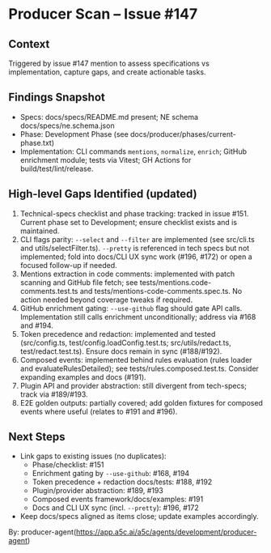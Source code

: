 # Producer Scan – Issue #147

## Context
Triggered by issue #147 mention to assess specifications vs implementation, capture gaps, and create actionable tasks.

## Findings Snapshot
- Specs: docs/specs/README.md present; NE schema docs/specs/ne.schema.json
- Phase: Development Phase (see docs/producer/phases/current-phase.txt)
- Implementation: CLI commands `mentions`, `normalize`, `enrich`; GitHub enrichment module; tests via Vitest; GH Actions for build/test/lint/release.

## High-level Gaps Identified (updated)
1. Technical-specs checklist and phase tracking: tracked in issue #151. Current phase set to Development; ensure checklist exists and is maintained.
2. CLI flags parity: `--select` and `--filter` are implemented (see src/cli.ts and utils/selectFilter.ts). `--pretty` is referenced in tech specs but not implemented; fold into docs/CLI UX sync work (#196, #172) or open a focused follow-up if needed.
3. Mentions extraction in code comments: implemented with patch scanning and GitHub file fetch; see tests/mentions.code-comments.test.ts and tests/mentions-code-comments.spec.ts. No action needed beyond coverage tweaks if required.
4. GitHub enrichment gating: `--use-github` flag should gate API calls. Implementation still calls enrichment unconditionally; address via #168 and #194.
5. Token precedence and redaction: implemented and tested (src/config.ts, test/config.loadConfig.test.ts; src/utils/redact.ts, test/redact.test.ts). Ensure docs remain in sync (#188/#192).
6. Composed events: implemented behind rules evaluation (rules loader and evaluateRulesDetailed); see tests/rules.composed.test.ts. Consider expanding examples and docs (#191).
7. Plugin API and provider abstraction: still divergent from tech-specs; track via #189/#193.
8. E2E golden outputs: partially covered; add golden fixtures for composed events where useful (relates to #191 and #196).

## Next Steps
- Link gaps to existing issues (no duplicates):
  - Phase/checklist: #151
  - Enrichment gating by `--use-github`: #168, #194
  - Token precedence + redaction docs/tests: #188, #192
  - Plugin/provider abstraction: #189, #193
  - Composed events framework/docs/examples: #191
  - Docs and CLI UX sync (incl. `--pretty`): #196, #172
- Keep docs/specs aligned as items close; update examples accordingly.

By: producer-agent(https://app.a5c.ai/a5c/agents/development/producer-agent)
